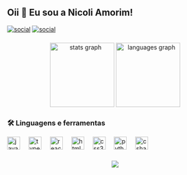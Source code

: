 <h2 align="left">Oii 👋 Eu sou a Nicoli Amorim!</h2>

[![social](https://img.shields.io/badge/connect--lightblue?style=for-the-badge&logo=linkedin&logoColor=lightblue)](https://www.linkedin.com/in/nicoliamorim/)
[![social](https://img.shields.io/badge/follow--pink?style=for-the-badge&logo=instagram&logoColor=pink)](https://www.instagram.com/nicolimory/)

###


<div align="center">
  <img src="https://github-readme-stats.vercel.app/api?username=nicoliamorim&hide_title=false&hide_rank=false&show_icons=true&include_all_commits=true&count_private=true&disable_animations=false&theme=dracula&locale=en&hide_border=false" height="150" alt="stats graph"/>
  <img src="https://github-readme-stats.vercel.app/api/top-langs?username=nicoliamorim&locale=en&hide_title=false&layout=compact&card_width=150&langs_count=5&theme=dracula&hide_border=false" height="150" alt="languages graph"  />
</div>


###

###

<div align="left">
<h3 align="left">🛠 Linguagens e ferramentas</h3>
  <img src="https://cdn.jsdelivr.net/gh/devicons/devicon/icons/javascript/javascript-original.svg" height="30" alt="javascript logo"  />
  <img width="12" />
  <img src="https://cdn.jsdelivr.net/gh/devicons/devicon/icons/typescript/typescript-original.svg" height="30" alt="typescript logo"  />
  <img width="12" />
  <img src="https://cdn.jsdelivr.net/gh/devicons/devicon/icons/react/react-original.svg" height="30" alt="react logo"  />
  <img width="12" />
  <img src="https://cdn.jsdelivr.net/gh/devicons/devicon/icons/html5/html5-original.svg" height="30" alt="html5 logo"  />
  <img width="12" />
  <img src="https://cdn.jsdelivr.net/gh/devicons/devicon/icons/css3/css3-original.svg" height="30" alt="css3 logo"  />
  <img width="12" />
  <img src="https://cdn.jsdelivr.net/gh/devicons/devicon/icons/python/python-original.svg" height="30" alt="python logo"  />
  <img width="12" />
  <img src="https://cdn.jsdelivr.net/gh/devicons/devicon/icons/csharp/csharp-original.svg" height="30" alt="csharp logo"  />
</div>

###

<div align="center">
  <img src="https://visitor-badge.laobi.icu/badge?page_id=nicoliamorim.nicoliamorim&"/>
</div>

